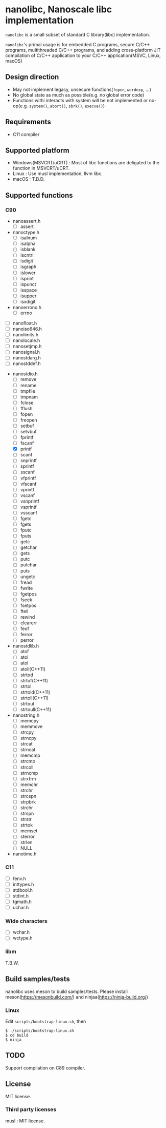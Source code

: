 # nanolibc, Nanoscale libc implementation

`nanolibc` is a small subset of standard C library(libc) implementation.

`nanolibc`'s primal usage is for embedded C programs, secure C/C++ programs, multithreaded C/C++ programs, and adding cross-platform JIT compilation of C/C++ application to your C/C++ application(MSVC, Linux, macOS)

## Design direction

* May not implement legacy, unsecure functions(`fopen`, `wordexp`, ...)
* No global state as much as possible(e.g. no global error code)
* Functions withi interacts with system will be not implemented or no-op(e.g. `system()`, `abort()`, `sbrk()`, `execve()`)


## Requirements

* C11 compiler

## Supported platform

* Windows(MSVCRT/uCRT) : Most of libc functions are deligated to the function in MSVCRT/uCRT.
* Linux : Use musl implementation, llvm libc.
* macOS : T.B.D.

## Supported functions

### C90

* nanoassert.h
  * [ ] assert
* nanoctype.h
  * [ ] isalnum
  * [ ] isalpha
  * [ ] isblank
  * [ ] iscntrl
  * [ ] isdigit
  * [ ] isgraph
  * [ ] islower
  * [ ] isprint
  * [ ] ispunct
  * [ ] isspace
  * [ ] isupper
  * [ ] isxdigit
* nanoerrono.h
  * [ ] errno
* [ ] nanofloat.h
* [ ] nanoiso646.h
* [ ] nanolimits.h
* [ ] nanolocale.h
* [ ] nanosetjmp.h
* [ ] nanosignal.h
* [ ] nanostdarg.h
* [ ] nanostddef.h
* nanostdio.h
  * [ ] remove
  * [ ] rename
  * [ ] tmpfile
  * [ ] tmpnam
  * [ ] fclose
  * [ ] fflush
  * [ ] fopen
  * [ ] freopen
  * [ ] setbuf
  * [ ] setvbuf
  * [ ] fprintf
  * [ ] fscanf
  * [x] printf
  * [ ] scanf
  * [ ] snprintf
  * [ ] sprintf
  * [ ] sscanf
  * [ ] vfprintf
  * [ ] vfscanf
  * [ ] vprintf
  * [ ] vscanf
  * [ ] vsnprintf
  * [ ] vsprintf
  * [ ] vsscanf
  * [ ] fgetc
  * [ ] fgets
  * [ ] fputc
  * [ ] fputs
  * [ ] getc
  * [ ] getchar
  * [ ] gets
  * [ ] putc
  * [ ] putchar
  * [ ] puts
  * [ ] ungetc
  * [ ] fread
  * [ ] fwrite
  * [ ] fgetpos
  * [ ] fseek
  * [ ] fsetpos
  * [ ] ftell
  * [ ] rewind
  * [ ] clearerr
  * [ ] feof
  * [ ] ferror
  * [ ] perror
* nanostdlib.h
  * [ ] atof
  * [ ] atoi
  * [ ] atol
  * [ ] atoll(C++11)
  * [ ] strtod
  * [ ] strtof(C++11)
  * [ ] strtol
  * [ ] strtold(C++11)
  * [ ] strtoll(C++11)
  * [ ] strtoul
  * [ ] strtoull(C++11)
* nanostring.h
  * [ ] memcpy
  * [ ] memmove
  * [ ] strcpy
  * [ ] strncpy
  * [ ] strcat
  * [ ] strncat
  * [ ] memcmp
  * [ ] strcmp
  * [ ] strcoll
  * [ ] strncmp
  * [ ] strxfrm
  * [ ] memchr
  * [ ] strchr
  * [ ] strcspn
  * [ ] strpbrk
  * [ ] strchr
  * [ ] strspn
  * [ ] strstr
  * [ ] strtok
  * [ ] memset
  * [ ] sterror
  * [ ] strlen
  * [ ] NULL
* nanotime.h

### C11

* [ ] fenv.h
* [ ] inttypes.h
* [ ] stdbool.h
* [ ] stdint.h
* [ ] tgmath.h
* [ ] uchar.h

### Wide characters

* [ ] wchar.h
* [ ] wctype.h

### libm

T.B.W.

## Build samples/tests

nanolibc uses meson to build samples/tests.
Please install meson(https://mesonbuild.com/) and ninjaa(https://ninja-build.org/)

### Linux

Edit `scripts/bootstrap-linux.sh`, then

```
$ ./scripts/bootstrap-linux.sh
$ cd build
$ ninja
```

## TODO

Support compilation on C89 compiler.


## License

MIT license.

### Third party licenses

musl : MIT license.
